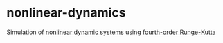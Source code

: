 # nonlinear-dynamics
Simulation of [nonlinear dynamic systems][1] using [fourth-order Runge-Kutta][2]

[1]: https://en.wikipedia.org/wiki/Nonlinear_system
[2]: https://en.wikipedia.org/wiki/Runge%E2%80%93Kutta_methods
